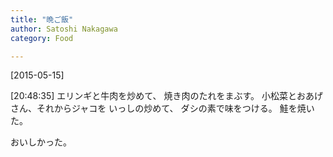 ```yaml
---
title: "晩ご飯"
author: Satoshi Nakagawa
category: Food

---
```


[2015-05-15]  

 [20:48:35]
エリンギと牛肉を炒めて、
焼き肉のたれをまぶす。
小松菜とおあげさん、それからジャコを
いっしの炒めて、
ダシの素で味をつける。
鮭を焼いた。

 おいしかった。

